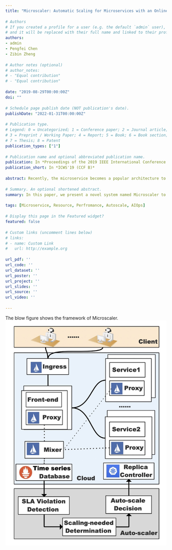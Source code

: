 ```yaml
---
title: "Microscaler: Automatic Scaling for Microservices with an Online Learning Approach"

# Authors
# If you created a profile for a user (e.g. the default `admin` user), write the username (folder name) here 
# and it will be replaced with their full name and linked to their profile.
authors:
- admin
- Pengfei Chen
- Zibin Zheng

# Author notes (optional)
# author_notes:
# - "Equal contribution"
# - "Equal contribution"

date: "2019-08-29T00:00:00Z"
doi: ""

# Schedule page publish date (NOT publication's date).
publishDate: "2022-01-31T00:00:00Z"

# Publication type.
# Legend: 0 = Uncategorized; 1 = Conference paper; 2 = Journal article;
# 3 = Preprint / Working Paper; 4 = Report; 5 = Book; 6 = Book section;
# 7 = Thesis; 8 = Patent
publication_types: ["1"]

# Publication name and optional abbreviated publication name.
publication: In *Proceedings of the 2019 IEEE International Conference on Web Services (CCF B)*
publication_short: In *ICWS'19 (CCF B)*

abstract: Recently, the microservice becomes a popular architecture to construct cloud native systems due to its agility. In cloud native systems, autoscaling is a core enabling technique to adapt to workload changes by scaling out/in. However, it becomes a challenging problem in a microservice system, since such a system usually comprises a large number of different micro services with complex interactions. When bursty and unpredictable workloads arrive, it is difficult to pinpoint the scaling-needed services which need to scale and evaluate how much resource they need. In this paper, we present a novel system named Microscaler to automatically identify the scaling-needed services and scale them to meet the service level agreement (SLA) with an optimal cost for micro-service systems. Microscaler collects the quality of service metrics (QoS) with the help of the service mesh enabled infrastructure. Then, it determines the under-provisioning or over-provisioning services with a novel criterion named service power. By combining an online learning approach and a step-by-step heuristic approach, Microscaler could achieve the optimal service scale satisfying the SLA requirements. The experimental evaluations in a micro-service benchmark show that Microscaler converges to the optimal service scale faster than several state-of-the-art methods.

# Summary. An optional shortened abstract.
summary: In this paper, we present a novel system named Microscaler to automatically identify the scaling-needed services and scale them to meet the service level agreement (SLA) with an optimal cost for micro-service systems.

tags: [Microservice, Resource, Perfromance, Autoscale, AIOps]

# Display this page in the Featured widget?
featured: false

# Custom links (uncomment lines below)
# links:
# - name: Custom Link
#   url: http://example.org

url_pdf: ''
url_code: ''
url_dataset: ''
url_poster: ''
url_project: ''
url_slides: ''
url_source: ''
url_video: ''

---
```

The blow figure shows the framework of Microscaler.
![Microscaler Framework](./microscaler19.jpg)
